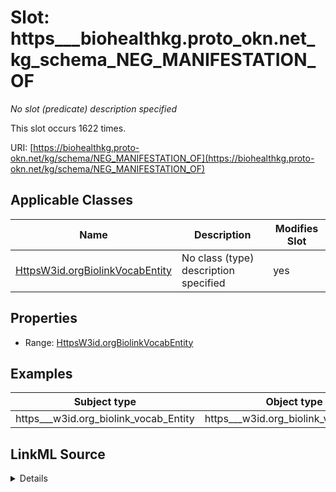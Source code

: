 

# Slot: https___biohealthkg.proto_okn.net_kg_schema_NEG_MANIFESTATION_OF


_No slot (predicate) description specified_






This slot occurs 1622 times.


URI: [https://biohealthkg.proto-okn.net/kg/schema/NEG_MANIFESTATION_OF](https://biohealthkg.proto-okn.net/kg/schema/NEG_MANIFESTATION_OF)



<!-- no inheritance hierarchy -->





## Applicable Classes

| Name | Description | Modifies Slot |
| --- | --- | --- |
| [HttpsW3id.orgBiolinkVocabEntity](../classes/HttpsW3id.orgBiolinkVocabEntity.md) | No class (type) description specified |  yes  |







## Properties

* Range: [HttpsW3id.orgBiolinkVocabEntity](../classes/HttpsW3id.orgBiolinkVocabEntity.md)






## Examples

| Subject type | Object type | Example subject | Example object | Occurrences |
| --- | --- | --- | --- | --- |
| https___w3id.org_biolink_vocab_Entity | https___w3id.org_biolink_vocab_Entity | http://linkedlifedata.com/resource/umls/id/C0000727 | http://linkedlifedata.com/resource/umls/id/C0009566 | 1622 |




## LinkML Source

<details>

```yaml
name: https___biohealthkg.proto-okn.net_kg_schema_NEG_MANIFESTATION_OF
annotations:
  count:
    tag: count
    value: 1622
description: No slot (predicate) description specified
examples:
- object:
    example_object: http://linkedlifedata.com/resource/umls/id/C0009566
    example_object_type: https___w3id.org_biolink_vocab_Entity
    example_predicate: https://biohealthkg.proto-okn.net/kg/schema/NEG_MANIFESTATION_OF
    example_subject: http://linkedlifedata.com/resource/umls/id/C0000727
    example_subject_type: https___w3id.org_biolink_vocab_Entity
from_schema: biohealth
rank: 1000
slot_uri: https://biohealthkg.proto-okn.net/kg/schema/NEG_MANIFESTATION_OF
alias: https___biohealthkg.proto_okn.net_kg_schema_NEG_MANIFESTATION_OF
domain_of:
- https___w3id.org_biolink_vocab_Entity
range: https___w3id.org_biolink_vocab_Entity

```
</details>